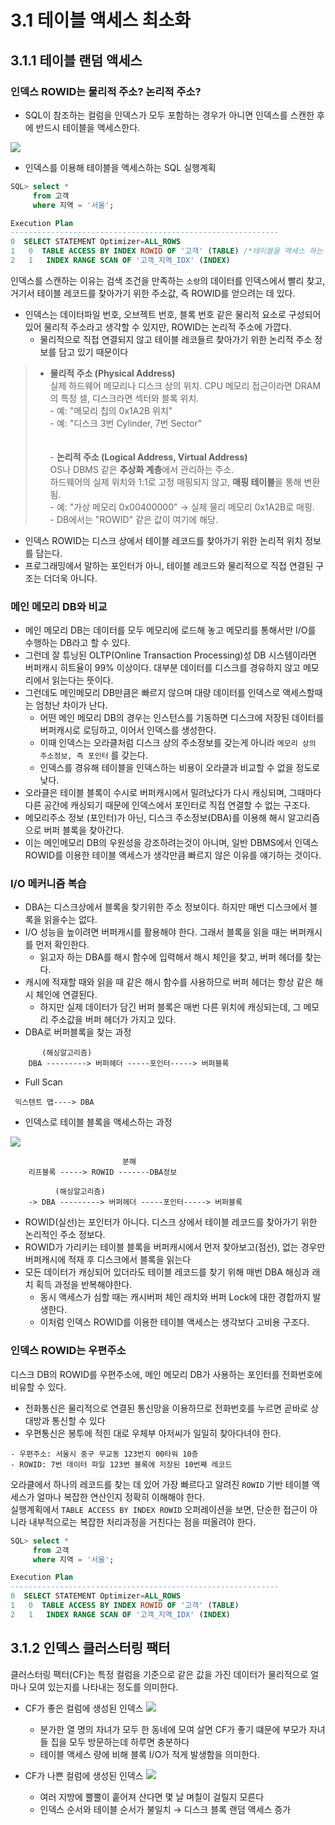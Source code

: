 # 3.1 테이블 액세스 최소화

## 3.1.1 테이블 랜덤 액세스

### 인덱스 ROWID는 물리적 주소? 논리적 주소?

- SQL이 참조하는 컬럼을 인덱스가 모두 포함하는 경우가 아니면 인덱스를 스캔한 후에 반드시 테이블을 액세스한다.

![](image/3-1.png)
- 인덱스를 이용해 테이블을 액세스하는 SQL 실행계획
```SQL
SQL> select * 
     from 고객 
     where 지역 = '서울';

Execution Plan
------------------------------------------------------------
0  SELECT STATEMENT Optimizer=ALL_ROWS
1   0  TABLE ACCESS BY INDEX ROWID OF '고객' (TABLE) /*테이블을 액세스 하는 부분*/
2   1   INDEX RANGE SCAN OF '고객_지역_IDX' (INDEX)

```

인덱스를 스캔하는 이유는 검색 조건을 만족하는 `소량`의 데이터를 인덱스에서 빨리 찾고, 거기서 테이블 레코드를 찾아가기 위한 주소값, 즉 ROWID를 얻으려는 데 있다.

- 인덱스는 데이터파일 번호, 오브젝트 번호, 블록 번호 같은 물리적 요소로 구성되어 있어 물리적 주소라고 생각할 수 있지만, ROWID는 논리적 주소에 가깝다.
    - 물리적으로 직접 연결되지 않고 테이블 레코들르 찾아가기 위한 논리적 주소 정보를 담고 있기 때문이다

>	- **물리적 주소 (Physical Address)**  
       실제 하드웨어 메모리나 디스크 상의 위치. CPU 메모리 접근이라면 DRAM의 특정 셀, 디스크라면 섹터와 블록 위치.<br>
       - 예: "메모리 칩의 0x1A2B 위치" <br>
       - 예: "디스크 3번 Cylinder, 7번 Sector"<br><br><br>
       - **논리적 주소 (Logical Address, Virtual Address)**  
       OS나 DBMS 같은 **추상화 계층**에서 관리하는 주소.  
       하드웨어의 실제 위치와 1:1로 고정 매핑되지 않고, **매핑 테이블**을 통해 변환됨.<br>
       - 예: "가상 메모리 0x00400000" → 실제 물리 메모리 0x1A2B로 매핑.<br>
       - DB에서는 "ROWID" 같은 값이 여기에 해당.

- 인덱스 ROWID는 디스크 상에서 테이블 레코드를 찾아가기 위한 논리적 위치 정보를 담는다.
- 프로그래밍에서 말하는 포인터가 아니, 테이블 레코드와 물리적으로 직접 연결된 구조는 더더욱 아니다.

### 메인 메모리 DB와 비교

- 메인 메모리 DB는 데이터를 모두 메모리에 로드해 놓고 메모리를 통해서만 I/O를 수행하는 DB라고 할 수 있다.
- 그런데 잘 튜닝된 OLTP(Online Transaction Processing)성 DB 시스템이라면 버퍼캐시 히트율이 99% 이상이다. 대부분 데이터를 디스크를 경유하지 않고 메모리에서 읽는다는 뜻이다.
- 그런데도 메인메모리 DB만큼은 빠르지 않으며 대량 데이터를 인덱스로 액세스할때는 엄청난 차이가 난다.
    - 어떤 메인 메모리 DB의 경우는 인스턴스를 기동하면 디스크에 저장된 데이터를 버퍼캐시로 로딩하고, 이어서 인덱스를 생성한다.
    - 이때 인덱스는 오라클처럼 디스크 상의 주소정보를 갖는게 아니라 `메모리 상의 주소정보, 즉 포인터` 를 갖는다.
    - 인덱스를 경유해 테이블을 인덱스하는 비용이 오라클과 비교할 수 없을 정도로 낮다.
- 오라클은 테이블 블록이 수시로 버퍼캐시에서 밀려났다가 다시 캐싱되며, 그때마다 다른 공간에 캐싱되기 때문에 인덱스에서 포인터로 직접 연결할 수 없는 구조다.
- 메모리주소 정보 (포인터)가 아닌, 디스크 주소정보(DBA)를 이용해 해시 알고리즘으로 버퍼 블록을 찾아간다.
- 이는 메인메모리 DB의 우원성을 강조하려는것이 아니며, 일반 DBMS에서 인덱스 ROWID를 이용한 테이블  액세스가 생각만큼 빠르지 않은 이유를 얘기하는 것이다.

### I/O 메커니즘 복습

- DBA는 디스크상에서 블록을 찾기위한 주소 정보이다. 하지만 매번 디스크에서 블록을 읽을수는 없다.
-  I/O 성능을 높이려면 버퍼캐시를 활용해야 한다. 그래서 블록을 읽을 때는 버퍼캐시를 먼저 확인한다.
    - 읽고자 하는 DBA를 해시 함수에 입력해서 해시 체인을 찾고, 버퍼 헤더를 찾는다.
- 캐시에 적재할 때와 읽을 때 같은 해시 함수를 사용하므로 버퍼 헤더는 항상 같은 해시 체인에 연결된다.
    - 하지만 실제 데이터가 담긴 버퍼 블록은 매번 다른 위치에 캐싱되는데, 그 메모리 주소값을 버퍼 헤더가 가지고 있다.
- DBA로 버퍼블록을 찾는 과정

```
	   (해싱알고리즘)          
	DBA ---------> 버퍼헤더 -----포인터-----> 버퍼블록
 ```

- Full Scan
```          
 익스텐트 맵----> DBA
```
- 인덱스로 테이블 블록을 액세스하는 과정

![](image/3-2.png)

```
	                     분해
	리프블록 -----> ROWID -------DBA정보
	
	      (해싱알고리즘)          
	-> DBA ---------> 버퍼헤더 -----포인터-----> 버퍼블록
 ```

- ROWID(실선)는 포인터가 아니다. 디스크 상에서 테이블 레코드를 찾아가기 위한 논리적인 주소 정보다.
- ROWID가 가리키는 테이블 블록을 버퍼캐시에서 먼저 찾아보고(점선), 없는 경우만 버퍼캐시에 적재 후 디스크에서 블록을 읽는다
- 모든 데이터가 캐싱되어 있더라도 테이블 레코드를 찾기 위해 매번 DBA 해싱과 래치 획득 과정을 반복해야한다.
    - 동시 액세스가 심할 때는 캐시버퍼 체인 래치와 버퍼 Lock에 대한 경합까지 발생한다.
    - 이처럼 인덱스 ROWID를 이용한 테이블 액세스는 생각보다 고비용 구조다.


### 인덱스 ROWID는 우편주소

디스크 DB의 ROWID를 우편주소에, 메인 메모리 DB가 사용하는 포인터를 전화번호에 비유할 수 있다.
- 전화통신은 물리적으로 연결된 통신망을 이용하므로 전화번호를 누르면 곧바로 상대방과 통신할 수 있다
- 우편통신은 봉투에 적힌 대로 우체부 아저씨가 일일히 찾아다녀야 한다.

```
- 우편주소: 서울시 중구 무교동 123번지 00타워 10층  
- ROWID: 7번 데이터 파일 123번 블록에 저장된 10번째 레코드  
```

오라클에서 하나의 레코드를 찾는 데 있어 가장 빠르다고 알려진 `ROWID` 기반 테이블 액세스가 얼마나 복잡한 연산인지 정확히 이해해야 한다.  
실행계획에서 `TABLE ACCESS BY INDEX ROWID` 오퍼레이션을 보면, 단순한 접근이 아니라 내부적으로는 복잡한 처리과정을 거친다는 점을 떠올려야 한다.

```sql
SQL> select * 
     from 고객 
     where 지역 = '서울';

Execution Plan
------------------------------------------------------------
0  SELECT STATEMENT Optimizer=ALL_ROWS
1   0  TABLE ACCESS BY INDEX ROWID OF '고객' (TABLE)
2   1   INDEX RANGE SCAN OF '고객_지역_IDX' (INDEX)
```

## 3.1.2 인덱스 클러스터링 팩터

클러스터링 팩터(CF)는 특정 컬럼을 기준으로 같은 값을 가진 데이터가 물리적으로 얼마나 모여 있는지를 나타내는 정도를 의미한다.
- CF가 좋은 컬럼에 생성된 인덱스
  ![](image/3-4.png)
    - 분가한 열 명의 자녀가 모두 한 동네에 모여 살면 CF가 좋기 떄문에 부모가 자녀들 집을 모두 방문하는데 하루면 충분하다
    - 테이블 액세스 량에 비해 블록 I/O가 적게 발생함을 의미한다.

- CF가 나쁜 컬럼에 생성된 인덱스
  ![](image/3-5.png)
    - 여러 지방에 뿔뿔이 훝어져 산다면 몇 날 며칠이 걸릴지 모른다
    - 인덱스 순서와 테이블 순서가 불일치 → 디스크 블록 랜덤 액세스 증가